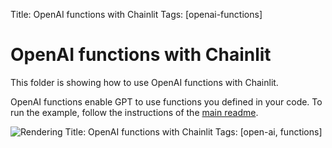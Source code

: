 Title: OpenAI functions with Chainlit
Tags: [openai-functions]

# OpenAI functions with Chainlit

This folder is showing how to use OpenAI functions with Chainlit.

OpenAI functions enable GPT to use functions you defined in your code.
To run the example, follow the instructions of the [main readme](/README.md).

![Rendering](./rendering.png)
Title: OpenAI functions with Chainlit
Tags: [open-ai, functions]